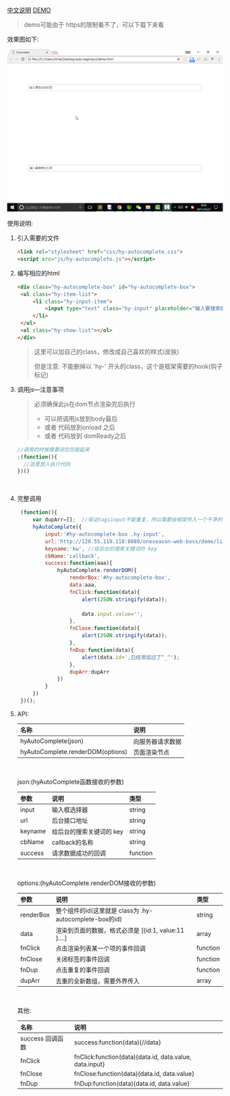 [中文说明](https://itstrive.github.io/auto-tagsinput/)  [DEMO](https://itstrive.github.io/auto-tagsinput/demo.html)

> demo可能由于 https的限制看不了，可以下载下来看

效果图如下:

![效果图](demo.gif)



使用说明:

1. 引入需要的文件

   ```html
   <link rel="stylesheet" href="css/hy-autocomplete.css">
   <script src="js/hy-autocomplete.js"></script>
   ```

2. 编写相应的html

   ```html
   <div class="hy-autocomplete-box" id="hy-autocomplete-box">
   	<ul class="hy-item-list">
   		<li class="hy-input-item">
   			<input type="text" class="hy-input" placeholder="输入要搜索的东西">
   		</li>
   	</ul>
   	<ol class="hy-show-list"></ol>
   </div>
   ```

   > 这里可以加自己的class，修改成自己喜欢的样式(皮肤)
   >
   > 但是注意: 不能删掉以 'hy-' 开头的class，这个是框架需要的hook(钩子标记)

3. 调用js—注意事项

   > 必须确保此js在dom节点渲染完后执行
   >
   > - 可以把调用js放到body最后
   > - 或者 代码放到onload 之后
   > - 或者 代码放到 domReady之后

   ```javascript
   //调用的时候需要闭包包装起来
   ;(function(){
     //这里放入执行代码
   })()
   ```

   ​

4. 完整调用

   ```javascript
   	(function(){
   		var dupArr=[];  //保证tagsinput不能重复，所以需要给框架传入一个干净的空间
   		hyAutoComplete({
   			input:'#hy-autocomplete-box .hy-input',
   			url:'http://120.55.119.118:8088/oneseason-web-boss/demo/list.do',
   			keyname:'kw', //给后台的搜索关键词的 key
   			cbName:'callback',
   			success:function(aaa){
   				hyAutoComplete.renderDOM({
   					renderBox:'#hy-autocomplete-box',
   					data:aaa,
   					fnClick:function(data){
   						alert(JSON.stringify(data));

   						data.input.value='';
   					},
   					fnClose:function(data){
   						alert(JSON.stringify(data));
   					},
   					fnDup:function(data){
   						alert(data.id+',已经添加过了^_^');
   					},
   					dupArr:dupArr
   				})
   			}
   		})
   	})();
   ```

5. API:

   | 名称                                | 说明       |
   | --------------------------------- | -------- |
   | hyAutoComplete(json)              | 向服务器请求数据 |
   | hyAutoComplete.renderDOM(options) | 页面渲染节点   |

   ​

   json:(hyAutoComplete函数接收的参数)

   | 参数      | 说明             | 类型       |
   | ------- | -------------- | -------- |
   | input   | 输入框选择器         | string   |
   | url     | 后台接口地址         | string   |
   | keyname | 给后台的搜索关键词的 key | string   |
   | cbName  | callback的名称    | string   |
   | success | 请求数据成功的回调      | function |

   ​

   options:(hyAutoComplete.renderDOM接收的参数)

   | 参数        | 说明                                       | 类型       |
   | --------- | ---------------------------------------- | -------- |
   | renderBox | 整个组件的id(这里就是 class为 .hy-autocomplete-box的id) | string   |
   | data      | 渲染到页面的数据，格式必须是 [{id:1, value:11 }....]   | array    |
   | fnClick   | 点击渲染列表某一个项的事件回调                          | function |
   | fnClose   | 关闭标签的事件回调                                | function |
   | fnDup     | 点击重复的事件回调                                | function |
   | dupArr    | 去重的全新数组，需要外界传入                           | array    |

   ​

   其他:

   | 名称           | 说明                                       |
   | ------------ | ---------------------------------------- |
   | success 回调函数 | success:function(data){//data}           |
   | fnClick      | fnClick:function(data){data.id, data.value, data.input} |
   | fnClose      | fnClose:function(data){data.id, data.value} |
   | fnDup        | fnDup:function(data){data.id, data.value} |